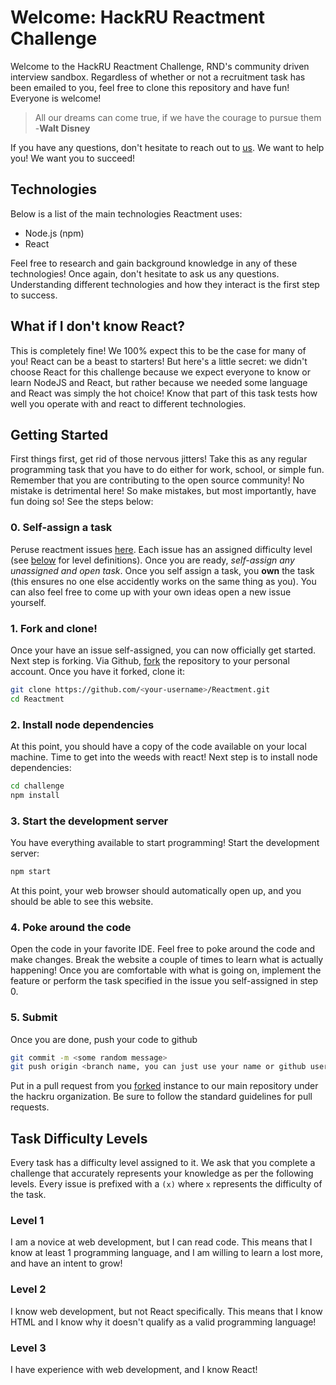 # Welcome: HackRU Reactment Challenge
Welcome to the HackRU Reactment Challenge, RND's community driven interview sandbox. Regardless of whether or not a recruitment task has been emailed to you, feel free to clone this repository and have fun! Everyone is welcome!
> All our dreams can come true, if we have the courage to pursue them -**Walt Disney**

If you have any questions, don't hesitate to reach out to [us](mailto:rnd@hackru.org). We want to help you! We want you to succeed!

## Technologies
Below is a list of the main technologies Reactment uses:

 - Node.js (npm)
 - React

Feel free to research and gain background knowledge in any of these technologies! Once again, don't hesitate to ask us any questions. Understanding different technologies and how they interact is the first step to success.

## What if I don't know React?
This is completely fine! We 100% expect this to be the case for many of you! React can be a beast to starters! But here's a little secret: we didn't choose React for this challenge because we expect everyone to know or learn NodeJS and React, but rather because we needed some language and React was simply the hot choice! Know that part of this task tests how well you operate with and react to different technologies.

## Getting Started
First things first, get rid of those nervous jitters! Take this as any regular programming task that you have to do either for work, school, or simple fun. Remember that you are contributing to the open source community! No mistake is detrimental here! So make mistakes, but most importantly, have fun doing so! See the steps below:

### 0. Self-assign a task
Peruse reactment issues [here](https://github.com/HackRU/Reactment/issues). Each issue has an assigned difficulty level (see [below](#task-difficulty-levels) for level definitions). Once you are ready, _self-assign any unassigned and open task_. Once you self assign a task, you __own__ the task (this ensures no one else accidently works on the same thing as you). You can also feel free to come up with your own ideas open a new issue yourself.

### 1. Fork and clone!
Once your have an issue self-assigned, you can now officially get started. Next step is forking. Via Github, [fork](https://docs.github.com/en/free-pro-team@latest/github/getting-started-with-github/fork-a-repo) the repository to your personal account. Once you have it forked, clone it:
```bash
git clone https://github.com/<your-username>/Reactment.git
cd Reactment
```

### 2. Install node dependencies
At this point, you should have a copy of the code available on your local machine. Time to get into the weeds with react! Next step is to install node dependencies:
```bash
cd challenge
npm install
```

### 3. Start the development server
You have everything available to start programming! Start the development server:
```bash
npm start
```
At this point, your web browser should automatically open up, and you should be able to see this website.

### 4. Poke around the code
Open the code in your favorite IDE. Feel free to poke around the code and make changes. Break the website a couple of times to learn what is actually happening! Once you are comfortable with what is going on, implement the feature or perform the task specified in the issue you self-assigned in step 0.

### 5. Submit
Once you are done, push your code to github

```bash
git commit -m <some random message>
git push origin <branch name, you can just use your name or github username>
```

Put in a pull request from you [forked](https://docs.github.com/en/free-pro-team@latest/github/collaborating-with-issues-and-pull-requests/creating-a-pull-request-from-a-fork) instance to our main repository under the hackru organization. Be sure to follow the standard guidelines for pull requests.

## Task Difficulty Levels
Every task has a difficulty level assigned to it. We ask that you complete a challenge that accurately represents your knowledge as per the following levels. Every issue is prefixed with a `(x)` where `x` represents the difficulty of the task.

### Level 1
I am a novice at web development, but I can read code. This means that I know at least 1 programming language, and I am willing to learn a lost more, and have an intent to grow!

### Level 2
I know web development, but not React specifically. This means that I know HTML and I know why it doesn't qualify as a valid programming language!

### Level 3
I have experience with web development, and I know React!